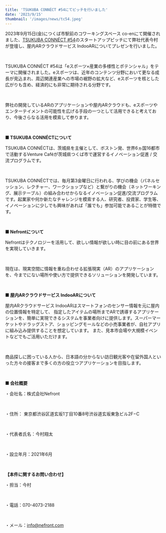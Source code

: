 ```yaml
---
title: 'TSUKUBA CONNÉCT #54にてピッチを行いました'
date: '2023/9/15'
thumbnail: '/images/news/tc54.jpeg'
---
```


2023年9月15日(金)につくば市駅前のコワーキングスペース co-enにて開催されました、[TSUKUBA CONNÉCT #54](https://venturecafetokyo.org/event/tsukuba-connect-54/)のスタートアップピッチにて弊社代表今村が登壇し、屋内ARクラウドサービス IndooARについてプレゼンを行いました。

<br />

TSUKUBA CONNÉCT #54は「eスポーツ×産業の多様性とポテンシャル」をテーマに開催されました。eスポーツは、近年のコンテンツ分野において更なる成長が見込まれ、周辺関連産業への市場の裾野の拡大など、eスポーツを核とした広がりも含め、経済的にも非常に期待される分野です。

<br />

弊社の開発しているARのアプリケーションや屋内ARクラウドも、eスポーツやエンターテイメントの可能性を広げる手段の一つとして活用できると考えており、今後さらなる活用を模索して参ります。

<br />

<strong>■ TSUKUBA CONNÉCTについて</strong>

TSUKUBA CONNÉCTは、茨城県を主催として、ボストン発、世界6ヵ国16都市で活動するVenture Caféが茨城県つくば市で運営するイノベーション促進 / 交流プログラムです。

<br />

TSUKUBA CONNÉCTでは、毎月第3金曜日に行われる、学びの機会（パネルセッション、レクチャー、ワークショップなど）と繋がりの機会（ネットワーキング、展示テーブル）の組み合わせからなるイノベーション促進/交流プログラムです。起業家や何か新たなチャレンジを模索する人、研究者、投資家、学生等、イノベーションに少しでも興味があれば「誰でも」参加可能であることが特徴です。

<br />

<strong>■ Nefrontについて</strong>

Nefrontはテクノロジーを活用して、欲しい情報が欲しい時に目の前にある世界を実現していきます。

<br />

現在は、現実空間に情報を重ね合わせる拡張現実（AR）のアプリケーションを、今までにない場所や使い方で提供できるソリューションを開発しています。

<br />

<strong>■ 屋内ARクラウドサービス IndooARについて</strong>

屋内ARクラウドサービス IndooARはスマートフォンのセンサー情報を元に屋内の位置情報を特定して、 指定したアイテムの場所までARで誘導するアプリケーションを、簡単に実現できるシステムを事業者向けに提供します。スーパーマーケットやドラッグストア、ショッピングモールなどの小売事業者が、自社アプリに組み込み提供することを想定しています。 また、見本市会場や大規模イベントなどでもご活用いただけます。

<br />

商品探しに困っている人から、日本語の分からない訪日観光客や在留外国人といった方々の接客まで多くの方の役立つアプリケーションを目指します。

<br />

<strong>■ 会社概要</strong>

・会社名：株式会社Nefront

<br />

・住所： 東京都渋谷区道玄坂1丁目10番8号渋谷道玄坂東急ビル2F−C

<br />

・代表者氏名：今村翔太

<br />

・設立年月：2021年6月

<br />

<strong>【本件に関するお問い合わせ】</strong>

・担当：今村

<br />

・電話：070-4073-2188

<br />

・メール：info@nefront.com
